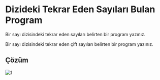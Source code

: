 # Dizideki Tekrar Eden Sayıları Bulan Program

Bir sayı dizisindeki tekrar eden sayıları belirten bir program yazınız.

Bir sayı dizisindeki tekrar eden çift sayıları belirten bir program yazınız.

## Çözüm

![1](images/1.png)

